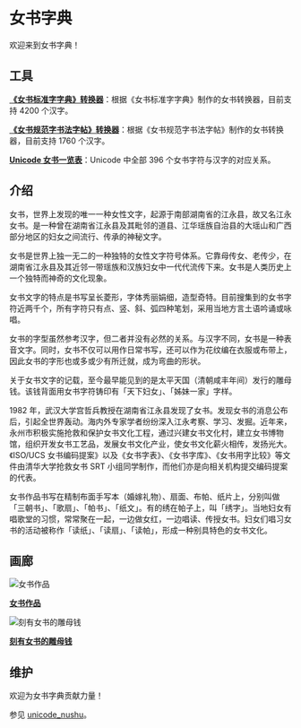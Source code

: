 # 女书字典

欢迎来到女书字典！

## 工具

**[《女书标准字字典》转换器](https://nushuscript.org/nsbzz/)**：根据《女书标准字字典》制作的女书转换器，目前支持 4200 个汉字。

**[《女书规范字书法字帖》转换器](https://nushuscript.org/unicode/)**：根据《女书规范字书法字帖》制作的女书转换器，目前支持 1760 个汉字。

**[Unicode 女书一览表](https://github.com/nushu-script/unicode_nushu/blob/master/data.csv)**：Unicode 中全部 396 个女书字符与汉字的对应关系。

## 介绍

女书，世界上发现的唯一一种女性文字，起源于南部湖南省的江永县，故又名江永女书。是一种曾在湖南省江永县及其毗邻的道县、江华瑶族自治县的大瑶山和广西部分地区的妇女之间流行、传承的神秘文字。

女书是世界上独一无二的一种独特的女性文字符号体系。它靠母传女、老传少，在湖南省江永县及其近邻一带瑶族和汉族妇女中一代代流传下来。女书是人类历史上一个独特而神奇的文化现象。

女书文字的特点是书写呈长菱形，字体秀丽娟细，造型奇特。目前搜集到的女书字符近两千个，所有字符只有点、竖、斜、弧四种笔划，采用当地方言土语吟诵或咏唱。

女书的字型虽然参考汉字，但二者并没有必然的关系。与汉字不同，女书是一种表音文字。同时，女书不仅可以用作日常书写，还可以作为花纹编在衣服或布带上，因此女书的字形也或多或少有所迁就，成为弯曲的形状。

关于女书文字的记载，至今最早能见到的是太平天国（清朝咸丰年间）发行的雕母钱。该钱背面用女书字符铸印有「天下妇女」、「姊妹一家」字样。

1982 年，武汉大学宫哲兵教授在湖南省江永县发现了女书。发现女书的消息公布后，引起全世界轰动。海内外专家学者纷纷深入江永考察、学习、发掘。近年来，永州市积极实施抢救和保护女书文化工程，通过兴建女书文化村，建立女书博物馆，组织开发女书工艺品，发展女书文化产业，使女书文化薪火相传，发扬光大。《ISO/UCS 女书编码提案》以及《女书字表》、《女书字库》、《女书用字比较》等文件由清华大学抢救女书 SRT 小组同学制作，而他们亦是向相关机构提交编码提案的代表。

女书作品书写在精制布面手写本（婚嫁礼物）、扇面、布帕、纸片上，分别叫做「三朝书」、「歌扇」、「帕书」、「纸文」。有的绣在帕子上，叫「绣字」。当地妇女有唱歌堂的习惯，常常聚在一起，一边做女红，一边唱读、传授女书。妇女们唱习女书的活动被称作「读纸」、「读扇」、「读帕」，形成一种别具特色的女书文化。

## 画廊

![女书作品](https://nushuscript.org/img/calligraphy.jpg) 

[**女书作品**](http://photo.blog.sina.com.cn/photo/1368797710/5196320ege1f91cd284d1)

![刻有女书的雕母钱](https://nushuscript.org/img/coin.jpg)

[**刻有女书的雕母钱**](http://blog.sina.com.cn/s/blog_ad72d50a0102x0ec.html)

## 维护

欢迎为女书字典贡献力量！

参见 [unicode_nushu](https://nushuscript.org/unicode_nushu/)。
